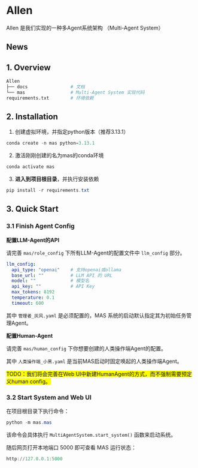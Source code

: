 # Allen

Allen 是我们实现的一种多Agent系统架构 （Multi-Agent System）



## News



## 1. Overview

```python
Allen
├── docs                # 文档
└── mas                 # Multi-Agent System 实现代码
requirements.txt        # 环境依赖
```





## 2. Installation

1. 创建虚拟环境，并指定python版本（推荐3.13.1）

```powershell
conda create -n mas python=3.13.1
```

2. 激活刚刚创建的名为mas的conda环境

```powershell
conda activate mas
```

3. **进入到项目根目录**，并执行安装依赖

```powershell
pip install -r requirements.txt
```



## 3. Quick Start

### 3.1 Finish Agent Config

**配置LLM-Agent的API**

请完善 `mas/role_config` 下所有LLM-Agent的配置文件中 `llm_config` 部分。

```yaml
llm_config:
  api_type: "openai"    # 支持openai或ollama
  base_url: ""          # LLM API 的 URL
  model: ""             # 模型名
  api_key: ""           # API Key
  max_tokens: 8192
  temperature: 0.1
  timeout: 600
```

其中 `管理者_灰风.yaml` 是必须配置的，MAS 系统的启动默认指定其为初始任务管理Agent。



**配置Human-Agent**

请完善 `mas/human_config` 下你想要创建的人类操作端Agent的配置。

其中 `人类操作端_小黑.yaml` 是当前MAS启动时固定唤起的人类操作端Agent。

<span style="background-color:yellow">TODO：我们将会完善在Web UI中新建HumanAgent的方式，而不强制需要预定义human config。</span>



### 3.2 Start System and Web UI

在项目根目录下执行命令：

```powershell
python -m mas.mas
```

该命令会具体执行 `MultiAgentSystem.start_system()` 函数来启动系统。

随后网页打开本地端口 5000 即可查看 MAS 运行状态：

```powershell
http://127.0.0.1:5000
```



